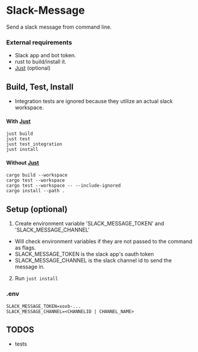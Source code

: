 # Slack-Message
Send a slack message from command line.

### External requirements
- Slack app and bot token.
- rust to build/install it.
- [Just](https://github.com/casey/just) (optional)

## Build, Test, Install
- Integration tests are ignored because they utilize an actual slack workspace.
#### With [Just](https://github.com/casey/just)
```shell
just build
just test
just test_integration
just install
```
#### Without [Just](https://github.com/casey/just)
```shell
cargo build --workspace
cargo test --workspace
cargo test --workspace -- --include-ignored
cargo install --path .
```

## Setup (optional)
1. Create environment variable 'SLACK_MESSAGE_TOKEN' and 'SLACK_MESSAGE_CHANNEL'
- Will check environment variables if they are not passed to  the command as flags.
- SLACK_MESSAGE_TOKEN is the slack app's oauth token
- SLACK_MESSAGE_CHANNEL is the slack channel id to send the message in.
2. Run `just install`

### .env
```
SLACK_MESSAGE_TOKEN=xoxb-...
SLACK_MESSAGE_CHANNEL=<CHANNELID | CHANNEL_NAME>
```

## TODOS
- tests

